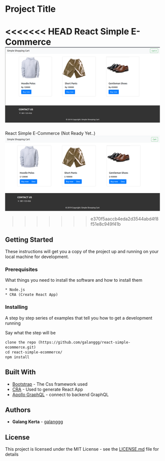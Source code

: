 # Project Title

<<<<<<< HEAD
React Simple E-Commerce
![Image 1](screenshot.png)
=======
React Simple E-Commerce (Not Ready Yet..)
![Image 1](shopping-cart.png)
>>>>>>> e370f5aaccb4eda2d3544abd4f8f51e8c949f41b

## Getting Started

These instructions will get you a copy of the project up and running on your local machine for development.

### Prerequisites

What things you need to install the software and how to install them

```
* Node.js
* CRA (Create React App)
```

### Installing

A step by step series of examples that tell you how to get a development running

Say what the step will be

```
clone the repo (https://github.com/galanggg/react-simple-ecommerce.git)
cd react-simple-ecommerce/
npm install
```

## Built With

* [Bootstrap](https://getbootstrap.com/) - The Css framework used
* [CRA](https://create-react-app.dev/) - Used to generate React App
* [Apollo GraphQL](https://www.apollographql.com/) - connect to backend GraphQL



## Authors

* **Galang Kerta** - [galanggg](https://github.com/galanggg)

## License

This project is licensed under the MIT License - see the [LICENSE.md](LICENSE.md) file for details
